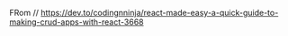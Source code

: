 FRom // https://dev.to/codingnninja/react-made-easy-a-quick-guide-to-making-crud-apps-with-react-3668